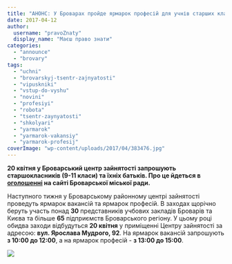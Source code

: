 ```yaml
---
title: "АНОНС: У Броварах пройде ярмарок професій для учнів старших класів"
date: 2017-04-12
author: 
  username: "pravoZnaty"
  display_name: "Маєш право знати"
categories: 
  - "announce"
  - "brovary"
tags: 
  - "uchni"
  - "brovarskyj-tsentr-zajnyatosti"
  - "vipuskniki"
  - "vstup-do-vyshu"
  - "novini"
  - "profesiyi"
  - "robota"
  - "tsentr-zaynyatosti"
  - "shkolyari"
  - "yarmarok"
  - "yarmarok-vakansiy"
  - "yarmarok-profesij"
coverImage: "wp-content/uploads/2017/04/383476.jpg"
---
```


**20 квітня у Броварський центр зайнятості запрошують старшокласників (9-11 класи) та їхніх батьків. Про це йдеться в [оголошенні](https://brovary-rada.gov.ua/news/15037.html) на сайті Броварської міської ради.**

Наступного тижня у Броварському районному центрі зайнятості проведуть ярмарок вакансій та ярмарок професій. В заходах щорічно беруть участь понад **30** представників учбових закладів Броварів та Києва та більше **65** підприємств Броварського регіону. У цьому році обидва заходи відбудуться **20 квітня** у приміщенні Центру зайнятості за адресою: **вул. Ярослава Мудрого, 92**. На ярмарок вакансій запрошують **з 10:00 до 12:00**, а на ярмарок професій - **з 13:00 до 15:00**.

[![](https://mpz.brovary.org/wp-content/uploads/2017/04/12.04.17.jpg)](https://mpz.brovary.org/wp-content/uploads/2017/04/12.04.17.jpg)
